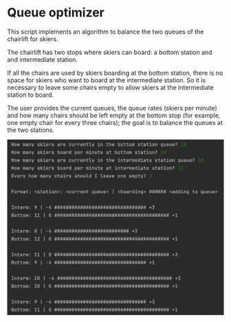 # Queue optimizer

This script implements an algorithm to balance the two queues of the chairlift for skiers.

The chairlift has two stops where skiers can board: a bottom station and and intermediate station.

If all the chairs are used by skiers boarding at the bottom station, there is no space for skiers who want to board at the intermediate station. So it is necessary to leave some chairs empty to allow skiers at the intermediate station to board.

The user provides the current queues, the queue rates (skiers per minute) and how many chairs should be left empty at the bottom stop (for example, one empty chair for every three chairs); the goal is to  balance the queues at the two stations.

![Queue optimizer](/doc/sample-1.png)
